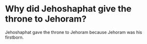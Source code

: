 # Why did Jehoshaphat give the throne to Jehoram?

Jehoshaphat gave the throne to Jehoram because Jehoram was his firstborn. 